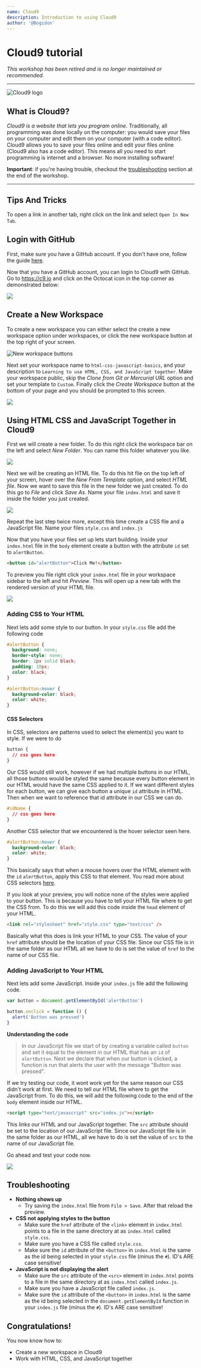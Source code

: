 ```yaml
---
name: Cloud9
description: Introduction to using Cloud9
author: '@Bogidon'
---
```


# Cloud9 tutorial

_This workshop has been retired and is no longer maintained or recommended._

---

![Cloud9 logo](img/cloud9.png)

## What is Cloud9?

_Cloud9 is a website that lets you program online_. Traditionally, all
programming was done locally on the computer: you would save your files on your
computer and edit them on your computer (with a code editor). Cloud9 allows you
to save your files online and edit your files online (Cloud9 also has a code
editor). This means all you need to start programming is internet and a browser.
No more installing software!

**Important**: if you're having trouble, checkout the
[troubleshooting](#troubleshooting) section at the end of the workshop.

---

## Tips And Tricks

To open a link in another tab, right click on the link and select `Open In New Tab`.

## Login with GitHub

First, make sure you have a GitHub account. If you don't have one, follow the
guide
[here](https://github.com/hackclub/hackclub/tree/master/playbook/workshops/portfolio#creating-a-github-account).

Now that you have a GitHub account, you can login to Cloud9 with GitHub. Go to
https://c9.io and click on the Octocat icon in the top corner as demonstrated
below:

![](img/github-login.gif)

## Create a New Workspace

To create a new workspace you can either select the create a new workspace
option under workspaces, or click the new workspace button at the top right of
your screen.

![New workspace buttons](img/new-workspace.png)

Next set your workspace name to `html-css-javascript-basics`, and your
description to `Learning to use HTML, CSS, and JavaScript together`. Make your
workspace public, skip the _Clone from Git or Mercurial URL_ option and set your
template to `Custom`. Finally click the _Create Workspace_ button at the bottom
of your page and you should be prompted to this screen.

![](img/open-screen.gif)

## Using HTML CSS and JavaScript Together in Cloud9

First we will create a new folder. To do this right click the workspace bar on
the left and select _New Folder_. You can name this folder whatever you like.

![](img/create-folder.gif)

Next we will be creating an HTML file. To do this hit file on the top left of
your screen, hover over the _New From Template_ option, and select _HTML file_.
Now we want to save this file in the new folder we just created. To do this go
to _File_ and click _Save As_. Name your file `index.html` and save it inside
the folder you just created.

![](img/create-html.gif)

Repeat the last step twice more, except this time create a CSS file and a
JavaScript file. Name your files `style.css` and `index.js`

Now that you have your files set up lets start building. Inside your
`index.html` file in the `body` element create a button with the attribute `id`
set to `alertButton`.

```html
<button id="alertButton">Click Me!</button>
```

To preview you file right click your `index.html` file in your workspace sidebar
to the left and hit _Preview_. This will open up a new tab with the rendered
version of your HTML file.

![](img/preview.gif)

### Adding CSS to Your HTML

Next lets add some style to our button. In your `style.css` file add the
following code

```css
#alertButton {
  background: none;
  border-style: none;
  border: 2px solid black;
  padding: 10px;
  color: black;
}

#alertButton:hover {
  background-color: black;
  color: white;
}
```

#### CSS Selectors

In CSS, selectors are patterns used to select the element(s) you want to style.
If we were to do

```css
button {
  // css goes here
}
```

Our CSS would still work, however if we had multiple buttons in our HTML, all
those buttons would be styled the same because every button element in our HTML
would have the same CSS applied to it. If we want different styles for each
button, we can give each button a unique `id` attribute in HTML. Then when we
want to reference that id attribute in our CSS we can do.

```css
#idName {
  // css goes here
}
```

Another CSS selector that we encountered is the hover selector seen here.

```css
#alertButton:hover {
  background-color: black;
  color: white;
}
```

This basically says that when a mouse hovers over the HTML element with the `id`
`alertButton`, apply this CSS to that element. You read more about CSS selectors
[here](http://www.w3schools.com/cssref/css_selectors.asp).

If you look at your preview, you will notice none of the styles were applied to
your button. This is because you have to tell your HTML file where to get the
CSS from. To do this we will add this code inside the `head` element of your
HTML.

```html
<link rel="stylesheet" href="style.css" type="text/css" />
```

Basically what this does is link your HTML to your CSS. The value of your `href`
attribute should be the location of your CSS file. Since our CSS file is in the
same folder as our HTML all we have to do is set the value of `href` to the name
of our CSS file.

### Adding JavaScript to Your HTML

Next lets add some JavaScript. Inside your `index.js` file add the following
code.

```js
var button = document.getElementById('alertButton')

button.onclick = function () {
  alert('Button was pressed')
}
```

**Understanding the code**

> In our JavaScript file we start of by creating a variable called `button` and
> set it equal to the element in our HTML that has an `id` of `alertButton`.
> Next we declare that when our button is clicked, a function is run that alerts
> the user with the message "Button was pressed".

If we try testing our code, it wont work yet for the same reason our CSS didn't
work at first. We need to tell our HTML file where to get the JavaScript from.
To do this, we will add the following code to the end of the `body` element
inside our HTML.

```html
<script type="text/javascript" src="index.js"></script>
```

This links our HTML and our JavaScript together. The `src` attribute should be
set to the location of our JavaScript file. Since our JavaScript file is in the
same folder as our HTML, all we have to do is set the value of `src` to the name
of our JavaScript file.

Go ahead and test your code now.

![](img/test-code.gif)

## Troubleshooting

- **Nothing shows up**
  - Try saving the `index.html` file from `File > Save`. After that reload the
    preview.
- **CSS not applying styles to the button**
  - Make sure the `href` attribute of the `<link>` element in `index.html`
    points to a file in the same directory at as `index.html` called
    `style.css`.
  - Make sure you have a CSS file called `style.css`.
  - Make sure the `id` attribute of the `<button>` in `index.html` is the same
    as the id being selected in your `style.css` file (minus the `#`). ID's ARE
    case sensitive!
- **JavaScript is not displaying the alert**
  - Make sure the `src` attribute of the `<src>` element in `index.html` points
    to a file in the same directory at as `index.html` called `index.js`.
  - Make sure you have a JavaScript file called `index.js`.
  - Make sure the `id` attribute of the `<button>` in `index.html` is the same
    as the id being selected in the `document.getElementById` function in your
    `index.js` file (minus the `#`). ID's ARE case sensitive!

## Congratulations!

You now know how to:

- Create a new workspace in Cloud9
- Work with HTML, CSS, and JavaScript together

